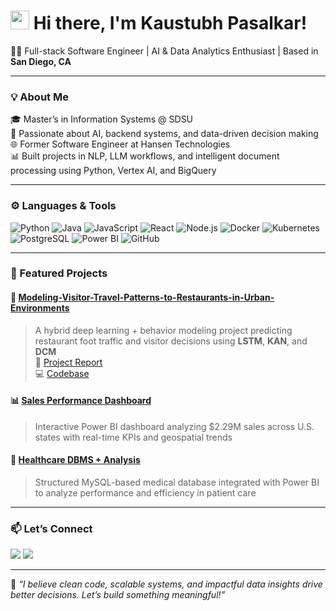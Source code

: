 <h1><img src="https://emojis.slackmojis.com/emojis/images/1531849430/4246/blob-sunglasses.gif?1531849430" width="30"/> Hi there, I'm Kaustubh Pasalkar!</h1>

<p>👨‍💻 Full-stack Software Engineer | AI & Data Analytics Enthusiast | Based in <b>San Diego, CA</b></p>

---

### 💡 About Me

🎓 Master’s in Information Systems @ SDSU  
🧠 Passionate about AI, backend systems, and data-driven decision making  
🌐 Former Software Engineer at Hansen Technologies  
📊 Built projects in NLP, LLM workflows, and intelligent document processing using Python, Vertex AI, and BigQuery  

---

### ⚙️ Languages & Tools

<p>
  <img alt="Python" src="https://img.shields.io/badge/-Python-3776AB?style=flat-square&logo=python&logoColor=white" />
  <img alt="Java" src="https://img.shields.io/badge/-Java-007396?style=flat-square&logo=java&logoColor=white" />
  <img alt="JavaScript" src="https://img.shields.io/badge/-JavaScript-F7DF1E?style=flat-square&logo=javascript&logoColor=black" />
  <img alt="React" src="https://img.shields.io/badge/-React-61DAFB?style=flat-square&logo=react&logoColor=white" />
  <img alt="Node.js" src="https://img.shields.io/badge/-Node.js-339933?style=flat-square&logo=node.js&logoColor=white" />
  <img alt="Docker" src="https://img.shields.io/badge/-Docker-2496ED?style=flat-square&logo=docker&logoColor=white" />
  <img alt="Kubernetes" src="https://img.shields.io/badge/-Kubernetes-326CE5?style=flat-square&logo=kubernetes&logoColor=white" />
  <img alt="PostgreSQL" src="https://img.shields.io/badge/-PostgreSQL-336791?style=flat-square&logo=postgresql&logoColor=white" />
  <img alt="Power BI" src="https://img.shields.io/badge/-Power%20BI-F2C811?style=flat-square&logo=power-bi&logoColor=black" />
  <img alt="GitHub" src="https://img.shields.io/badge/-GitHub-181717?style=flat-square&logo=github&logoColor=white" />
</p>

---

### 🚀 Featured Projects

#### 🧠 [Modeling-Visitor-Travel-Patterns-to-Restaurants-in-Urban-Environments](https://github.com/KaustubhPasalkar/Modeling-Visitor-Travel-Patterns-to-Restaurants-in-Urban-Environments)
> A hybrid deep learning + behavior modeling project predicting restaurant foot traffic and visitor decisions using **LSTM**, **KAN**, and **DCM**  
📄 [Project Report](https://drive.google.com/file/d/15LL4qNq80Nz6VHFmje5Rz9od7ASfK_so/view?usp=sharing)  
💻 [Codebase](https://drive.google.com/file/d/1tTHzwM652AZKZVnDmT1nZOPThjLedjaZ/view?usp=sharing)

#### 📊 [Sales Performance Dashboard](https://github.com/KaustubhPasalkar/Comprehensive-Sales-Performance-Dashboard-in-Power-BI)  
> Interactive Power BI dashboard analyzing $2.29M sales across U.S. states with real-time KPIs and geospatial trends

#### 🏥 [Healthcare DBMS + Analysis](https://github.com/KaustubhPasalkar/Patients-Hospital-Visit-Analysis-Project)  
> Structured MySQL-based medical database integrated with Power BI to analyze performance and efficiency in patient care

---

### 📫 Let’s Connect
<a href="https://www.linkedin.com/in/kaustubh-pasalkar-4030731ab/"><img src="https://img.shields.io/badge/-LinkedIn-0077B5?style=flat-square&logo=linkedin&logoColor=white"/></a>
<a href="mailto:kaustubhpasalkar1547@gmail.com"><img src="https://img.shields.io/badge/-Email-D14836?style=flat-square&logo=gmail&logoColor=white"/></a>

---

🔁 _“I believe clean code, scalable systems, and impactful data insights drive better decisions. Let’s build something meaningful!”_

